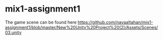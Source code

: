 # mix1-assignment1

The game scene can be found here https://github.com/nayaaltahan/mix1-assignment1/blob/master/New%20Unity%20Project%20(2)/Assets/Scenes/03.unity
